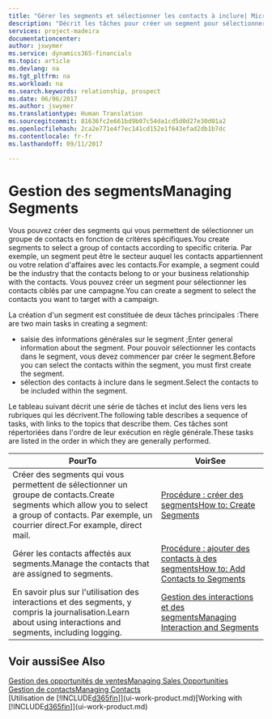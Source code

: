 ```yaml
---
title: "Gérer les segments et sélectionner les contacts à inclure| Microsoft Docs"
description: "Décrit les tâches pour créer un segment pour sélectionner un groupe de contacts en fonction de critères spécifiques, par exemple, les contacts dans un secteur que vous souhaitez cibler."
services: project-madeira
documentationcenter: 
author: jswymer
ms.service: dynamics365-financials
ms.topic: article
ms.devlang: na
ms.tgt_pltfrm: na
ms.workload: na
ms.search.keywords: relationship, prospect
ms.date: 06/06/2017
ms.author: jswymer
ms.translationtype: Human Translation
ms.sourcegitcommit: 81636fc2e661bd9b07c54da1cd5d0d27e30d01a2
ms.openlocfilehash: 2ca2e771e4f7ec141cd152e1f643efad2db1b7dc
ms.contentlocale: fr-fr
ms.lasthandoff: 09/11/2017

---
```

# <a name="managing-segments"></a><span data-ttu-id="23ff8-103">Gestion des segments</span><span class="sxs-lookup"><span data-stu-id="23ff8-103">Managing Segments</span></span>
<span data-ttu-id="23ff8-104">Vous pouvez créer des segments qui vous permettent de sélectionner un groupe de contacts en fonction de critères spécifiques.</span><span class="sxs-lookup"><span data-stu-id="23ff8-104">You create segments to select a group of contacts according to specific criteria.</span></span> <span data-ttu-id="23ff8-105">Par exemple, un segment peut être le secteur auquel les contacts appartiennent ou votre relation d'affaires avec les contacts.</span><span class="sxs-lookup"><span data-stu-id="23ff8-105">For example, a segment could be the industry that the contacts belong to or your business relationship with the contacts.</span></span> <span data-ttu-id="23ff8-106">Vous pouvez créer un segment pour sélectionner les contacts ciblés par une campagne.</span><span class="sxs-lookup"><span data-stu-id="23ff8-106">You can create a segment to select the contacts you want to target with a campaign.</span></span>

<span data-ttu-id="23ff8-107">La création d'un segment est constituée de deux tâches principales :</span><span class="sxs-lookup"><span data-stu-id="23ff8-107">There are two main tasks in creating a segment:</span></span>

* <span data-ttu-id="23ff8-108">saisie des informations générales sur le segment ;</span><span class="sxs-lookup"><span data-stu-id="23ff8-108">Enter general information about the segment.</span></span> <span data-ttu-id="23ff8-109">Pour pouvoir sélectionner les contacts dans le segment, vous devez commencer par créer le segment.</span><span class="sxs-lookup"><span data-stu-id="23ff8-109">Before you can select the contacts within the segment, you must first create the segment.</span></span>
* <span data-ttu-id="23ff8-110">sélection des contacts à inclure dans le segment.</span><span class="sxs-lookup"><span data-stu-id="23ff8-110">Select the contacts to be included within the segment.</span></span>

<span data-ttu-id="23ff8-111">Le tableau suivant décrit une série de tâches et inclut des liens vers les rubriques qui les décrivent.</span><span class="sxs-lookup"><span data-stu-id="23ff8-111">The following table describes a sequence of tasks, with links to the topics that describe them.</span></span> <span data-ttu-id="23ff8-112">Ces tâches sont répertoriées dans l'ordre de leur exécution en règle générale.</span><span class="sxs-lookup"><span data-stu-id="23ff8-112">These tasks are listed in the order in which they are generally performed.</span></span>

| <span data-ttu-id="23ff8-113">Pour</span><span class="sxs-lookup"><span data-stu-id="23ff8-113">To</span></span> | <span data-ttu-id="23ff8-114">Voir</span><span class="sxs-lookup"><span data-stu-id="23ff8-114">See</span></span> |
| --- | --- |
| <span data-ttu-id="23ff8-115">Créer des segments qui vous permettent de sélectionner un groupe de contacts.</span><span class="sxs-lookup"><span data-stu-id="23ff8-115">Create segments which allow you to select a group of contacts.</span></span> <span data-ttu-id="23ff8-116">Par exemple, un courrier direct.</span><span class="sxs-lookup"><span data-stu-id="23ff8-116">For example, direct mail.</span></span> |[<span data-ttu-id="23ff8-117">Procédure : créer des segments</span><span class="sxs-lookup"><span data-stu-id="23ff8-117">How to: Create Segments</span></span>](marketing-how-create-segment.md) |
| <span data-ttu-id="23ff8-118">Gérer les contacts affectés aux segments.</span><span class="sxs-lookup"><span data-stu-id="23ff8-118">Manage the contacts that are assigned to segments.</span></span> |[<span data-ttu-id="23ff8-119">Procédure : ajouter des contacts à des segments</span><span class="sxs-lookup"><span data-stu-id="23ff8-119">How to: Add Contacts to Segments</span></span>](marketing-add-contact-segment.md) |
| <span data-ttu-id="23ff8-120">En savoir plus sur l'utilisation des interactions et des segments, y compris la journalisation.</span><span class="sxs-lookup"><span data-stu-id="23ff8-120">Learn about using interactions and segments, including logging.</span></span> |[<span data-ttu-id="23ff8-121">Gestion des interactions et des segments</span><span class="sxs-lookup"><span data-stu-id="23ff8-121">Managing Interaction and Segments</span></span>](marketing-interaction-segments.md) |

## <a name="see-also"></a><span data-ttu-id="23ff8-122">Voir aussi</span><span class="sxs-lookup"><span data-stu-id="23ff8-122">See Also</span></span>
[<span data-ttu-id="23ff8-123">Gestion des opportunités de ventes</span><span class="sxs-lookup"><span data-stu-id="23ff8-123">Managing Sales Opportunities</span></span>](marketing-manage-sales-opportunities.md)  
[<span data-ttu-id="23ff8-124">Gestion de contacts</span><span class="sxs-lookup"><span data-stu-id="23ff8-124">Managing Contacts</span></span>](marketing-contacts.md)  
<span data-ttu-id="23ff8-125">[Utilisation de [!INCLUDE[d365fin](includes/d365fin_md.md)]](ui-work-product.md)</span><span class="sxs-lookup"><span data-stu-id="23ff8-125">[Working with [!INCLUDE[d365fin](includes/d365fin_md.md)]](ui-work-product.md)</span></span>

